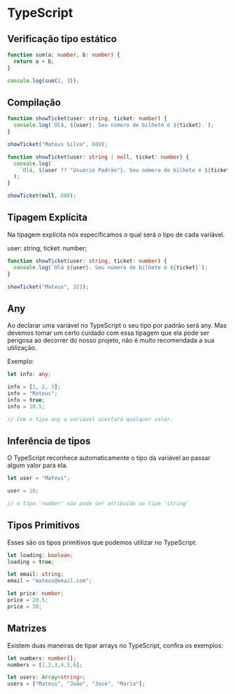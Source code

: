 # TypeScript

## Verificação tipo estático

```ts
function sum(a: number, b: number) {
  return a + b;
}

console.log(sum(2, 3));
```

## Compilação

```ts
function showTicket(user: string, ticket: number) {
  console.log(`Olá, ${user}. Seu número de bilhete é ${ticket}.`);
}

showTicket("Mateus Silva", 888);
```

```ts
function showTicket(user: string | null, ticket: number) {
  console.log(
    `Olá, ${user ?? "Usuário Padrão"}. Seu número de bilhete é ${ticket}.`
  );
}

showTicket(null, 888);
```

## Tipagem Explícita

Na tipagem explícita nós especificamos o qual será o tipo de cada variável.

user: string, ticket: number;

```ts
function showTicket(user: string, ticket: number) {
  console.log(`Olá ${user}. Seu número de bilhete é ${ticket}`);
}

showTicket("Mateus", 321);
```

## Any

Ao declarar uma variável no TypeScript o seu tipo por padrão será any. Mas devemos tomar um certo cuidado com essa tipagem que ela pode ser perigosa ao decorrer do nosso projeto, não é muito recomendada a sua utilização.

Exemplo:

```ts
let info: any;

info = [1, 2, 3];
info = "Mateus";
info = true;
info = 10.5;

// Com o tipo any a variável aceitará qualquer valor.
```

## Inferência de tipos

O TypeScript reconhece automaticamente o tipo da variável ao passar algum valor para ela.

```ts
let user = "Mateus";

user = 10;

// o tipo 'number' não pode ser atribuído ao tipo 'string'
```

## Tipos Primitivos

Esses são os tipos primitivos que podemos utilizar no TypeScript:

```ts
let loading: boolean;
loading = true;

let email: string;
email = "mateus@email.com";

let price: number;
price = 20.5;
price = 10;
```

## Matrizes

Existem duas maneiras de tipar arrays no TypeScript, confira os exemplos:

```ts
let numbers: number[];
numbers = [1,2,3,4,5,6];

let users: Array<string>;
users = ["Mateus", "João", "José", "Maria"];
```